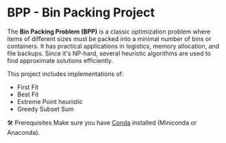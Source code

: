 # BPP - Bin Packing Project

The **Bin Packing Problem (BPP)** is a classic optimization problem where items of different sizes must be packed into a minimal number of bins or containers. It has practical applications in logistics, memory allocation, and file backups. Since it's NP-hard, several heuristic algorithms are used to find approximate solutions efficiently.

This project includes implementations of:
- First Fit
- Best Fit
- Extreme Point heuristic
- Greedy Subset Sum


🛠 Prerequisites
Make sure you have [Conda](https://docs.conda.io/en/latest/) installed (Miniconda or Anaconda).